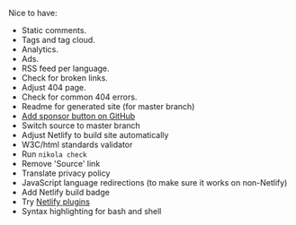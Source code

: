 Nice to have:

*   Static comments.
*   Tags and tag cloud.
*   Analytics.
*   Ads.
*   RSS feed per language.
*   Check for broken links.
*   Adjust 404 page.
*   Check for common 404 errors.
*   Readme for generated site (for master branch)
*   [Add sponsor button on GitHub](https://github.com/vrusinov/gmsite/settings)
*   Switch source to master branch
*   Adjust Netlify to build site automatically
*   W3C/html standards validator
*   Run `nikola check`
*   Remove 'Source' link
*   Translate privacy policy
*   JavaScript language redirections (to make sure it works on non-Netlify)
*   Add Netlify build badge
*   Try [Netlify plugins](https://app.netlify.com/teams/vrusinov/plugins)
*   Syntax highlighting for bash and shell
